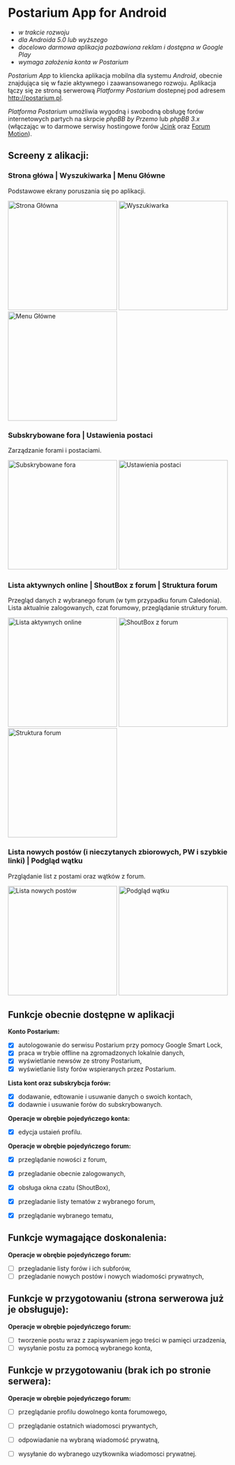 # Postarium App for Android

- *w trakcie rozwoju*
- *dla Androida 5.0 lub wyższego*
- *docelowo darmowa aplikacja pozbawiona reklam i dostępna w Google Play*
- *wymaga założenia konta w Postarium*

*Postarium App* to kliencka aplikacja mobilna dla systemu *Android*, obecnie znajdująca się w fazie aktywnego i zaawansowanego rozwoju.
Aplikacja łączy się ze stroną serwerową *Platformy Postarium* dostepnej pod adresem http://postarium.pl.

*Platforma Postarium* umożliwia wygodną i swobodną obsługę forów internetowych partych na skrpcie *phpBB by Przemo* lub *phpBB 3.x* (włączając w to darmowe serwisy hostingowe forów [Jcink](http://jcink.net/) oraz [Forum Motion](https://www.forumotion.com/)).


## Screeny z alikacji:
### Strona główa | Wyszukiwarka | Menu Główne
Podstawowe ekrany poruszania się po aplikacji.

<img width="250" alt="Strona Główna" src="https://i.imgur.com/FhwvYRp.png"> <img width="250" alt="Wyszukiwarka" src="https://i.imgur.com/NDno5GR.png"> <img width="250" alt="Menu Główne" src="https://i.imgur.com/ihTEcJ4.png">


### Subskrybowane fora | Ustawienia postaci
Zarządzanie forami i postaciami.

<img width="250" alt="Subskrybowane fora" src="https://i.imgur.com/o4twKi2.png"> <img width="250" alt="Ustawienia postaci" src="https://i.imgur.com/X9zGHN6.png">


### Lista aktywnych online | ShoutBox z forum | Struktura forum
Przegląd danych z wybranego forum (w tym przypadku forum Caledonia). Lista aktualnie zalogowanych, czat forumowy, przeglądanie struktury forum.

<img width="250" alt="Lista aktywnych online" src="https://i.imgur.com/swGAUaz.png"> <img width="250" alt="ShoutBox z forum" src="https://i.imgur.com/9euMeDq.png"> <img width="250" alt="Struktura forum" src="https://i.imgur.com/zxaqXB6.png">


### Lista nowych postów (i nieczytanych zbiorowych, PW i szybkie linki) | Podgląd wątku
Przglądanie list z postami oraz wątków z forum.

<img width="250" alt="Lista nowych postów" src="https://i.imgur.com/1JEXxpP.png"> <img width="250" alt="Podgląd wątku" src="https://i.imgur.com/nIHJeWQ.png">



## Funkcje obecnie dostępne w aplikacji
**Konto Postarium:**
- [x] autologowanie do serwisu Postarium przy pomocy Google Smart Lock,
- [x] praca w trybie offline na zgromadzonych lokalnie danych,
- [x] wyświetlanie newsów ze strony Postarium,
- [x] wyświetlanie listy forów wspieranych przez Postarium.

**Lista kont oraz subskrybcja forów:**
- [x] dodawanie, edtowanie i usuwanie danych o swoich kontach,
- [x] dodawnie i usuwanie forów do subskrybowanych.

**Operacje w obrębie pojedyńczego konta:**
- [x] edycja ustaień profilu.

**Operacje w obrębie pojedyńczego forum:**
- [x] przeglądanie nowości z forum,
- [x] przegladanie obecnie zalogowanych,
- [x] obsługa okna czatu (ShoutBox),
- [x] przegladanie listy tematów z wybranego forum,
- [x] przeglądanie wybranego tematu,


## Funkcje wymagające doskonalenia:
**Operacje w obrębie pojedyńczego forum:**
- [ ] przegladanie listy forów i ich subforów,
- [ ] przegladanie nowych postów i nowych wiadomości prywatnych,

## Funkcje w przygotowaniu (strona serwerowa już je obsługuje):
**Operacje w obrębie pojedyńczego forum:**
- [ ] tworzenie postu wraz z zapisywaniem jego treści w pamięci urzadzenia,
- [ ] wysyłanie postu za pomocą wybranego konta,

## Funkcje w przygotowaniu (brak ich po stronie serwera):
**Operacje w obrębie pojedyńczego forum:**
- [ ] przeglądanie profilu dowolnego konta forumowego,
- [ ] przeglądanie ostatnich wiadomosci prywantych,
- [ ] odpowiadanie na wybraną wiadomość prywatną,
- [ ] wysyłanie do wybranego uzytkownika wiadomosci prywatnej.
 
